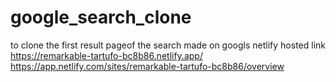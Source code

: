 # google_search_clone
to clone the first result pageof the search made on googls
netlify hosted link
https://remarkable-tartufo-bc8b86.netlify.app/
https://app.netlify.com/sites/remarkable-tartufo-bc8b86/overview
